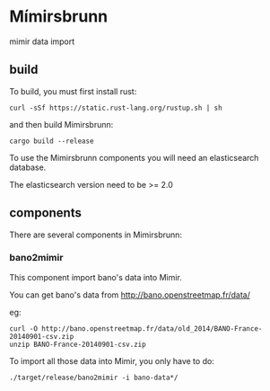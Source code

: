 # Mímirsbrunn

mimir data import

## build

To build, you must first install rust:
```shell
curl -sSf https://static.rust-lang.org/rustup.sh | sh
```
and then build Mimirsbrunn:
```shell
cargo build --release
```

To use the Mimirsbrunn components you will need an elasticsearch database.

The elasticsearch version need to be >= 2.0

## components
There are several components in Mimirsbrunn:

### bano2mimir

This component import bano's data into Mimir.

You can get bano's data from http://bano.openstreetmap.fr/data/

eg:

```shell
curl -O http://bano.openstreetmap.fr/data/old_2014/BANO-France-20140901-csv.zip
unzip BANO-France-20140901-csv.zip
```

To import all those data into Mimir, you only have to do:

```shell
./target/release/bano2mimir -i bano-data*/
```
